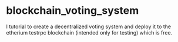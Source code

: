 # blockchain_voting_system
I tutorial to create a decentralized voting system and deploy it to the etherium testrpc blockchain (intended only for testing) which is free.
